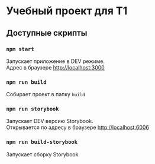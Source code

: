 # Учебный проект для T1


## Доступные скрипты

### `npm start`

Запускает приложение в DEV режиме.\
Адрес в браузере [http://localhost:3000](http://localhost:3000)

### `npm run build`

Собирает проект в папку `build`

### `npm run storybook`

Запускает DEV версию Storybook.\
Открывается по адресу в браузере [http://localhost:6006](http://localhost:6006)

### `npm run build-storybook`

Запускает сборку Storybook
